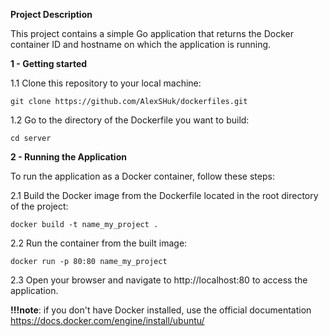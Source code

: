 **Project Description**  

This project contains a simple Go application that returns the Docker container ID and hostname on which the application is running.  

**1 - Getting started**  

1.1 Clone this repository to your local machine:  

`git clone https://github.com/AlexSHuk/dockerfiles.git`

1.2 Go to the directory of the Dockerfile you want to build:  

`cd server`  

**2 - Running the Application**  

To run the application as a Docker container, follow these steps:  

2.1 Build the Docker image from the Dockerfile located in the root directory of the project:  

`docker build -t name_my_project .`  

2.2 Run the container from the built image:  

`docker run -p 80:80 name_my_project`  

2.3 Open your browser and navigate to http://localhost:80 to access the application.  

**!!!note**: if you don't have Docker installed, use the official documentation https://docs.docker.com/engine/install/ubuntu/


